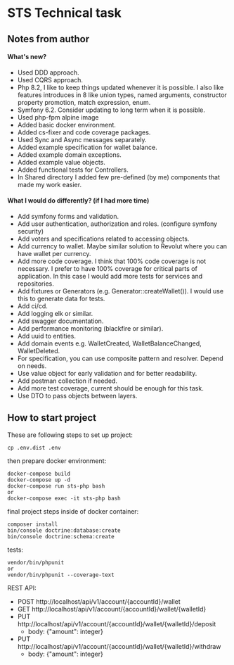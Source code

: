 # STS Technical task

## Notes from author

#### What's new?
- Used DDD approach.
- Used CQRS approach.
- Php 8.2, I like to keep things updated whenever it is possible. I also like features introduces in 8 like union types, named arguments, constructor property promotion, match expression, enum.
- Symfony 6.2. Consider updating to long term when it is possible.
- Used php-fpm alpine image
- Added basic docker environment.
- Added cs-fixer and code coverage packages.
- Used Sync and Async messages separately.
- Added example specification for wallet balance.
- Added example domain exceptions.
- Added example value objects.
- Added functional tests for Controllers.
- In Shared directory I added few pre-defined (by me) components that made my work easier.

#### What I would do differently? (if I had more time)
- Add symfony forms and validation.
- Add user authentication, authorization and roles. (configure symfony security)
- Add voters and specifications related to accessing objects.
- Add currency to wallet. Maybe similar solution to Revolut where you can have wallet per currency.
- Add more code coverage. I think that 100% code coverage is not necessary. I prefer to have 100% coverage for critical parts of application. In this case I would add more tests for services and repositories.
- Add fixtures or Generators (e.g. Generator::createWallet()). I would use this to generate data for tests.
- Add ci/cd.
- Add logging elk or similar.
- Add swagger documentation.
- Add performance monitoring (blackfire or similar).
- Add uuid to entities. 
- Add domain events e.g. WalletCreated, WalletBalanceChanged, WalletDeleted.
- For specification, you can use composite pattern and resolver. Depend on needs.
- Use value object for early validation and for better readability.
- Add postman collection if needed.
- Add more test coverage, current should be enough for this task.
- Use DTO to pass objects between layers.

## How to start project

These are following steps to set up project:

```
cp .env.dist .env
```
then prepare docker environment:
```
docker-compose build
docker-compose up -d
docker-compose run sts-php bash
or
docker-compose exec -it sts-php bash
```

final project steps inside of docker container:
```
composer install
bin/console doctrine:database:create
bin/console doctrine:schema:create
```

tests:
```
vendor/bin/phpunit
or
vendor/bin/phpunit --coverage-text
```

REST API:
- POST http://localhost/api/v1/account/{accountId}/wallet
- GET http://localhost/api/v1/account/{accountId}/wallet/{walletId}
- PUT http://localhost/api/v1/account/{accountId}/wallet/{walletId}/deposit
  - body: {"amount": integer}
- PUT http://localhost/api/v1/account/{accountId}/wallet/{walletId}/withdraw
  - body: {"amount": integer}

